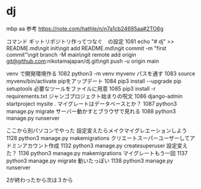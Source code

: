 # dj
mbp aa
参考
https://note.com/hathle/n/n7a1cb24695aa#2TO6g

コマンド
ギットリポジトリ作ってつなぐ　の設定
1081  echo "# dj" >> README.md\ngit init\ngit add README.md\ngit commit -m "first commit"\ngit branch -M main\ngit remote add origin git@github.com:nikotamajapan/dj.git\ngit push -u origin main

venv で開発環境作る
 1082  python3 -m venv myvenv
 パスを通す
 1083  source myvenv/bin/activate
 pipをアップデート
 1084  pip3 install --upgrade pip setuptools
 必要なツールをファイルに用意
 1085  pip3 install -r requirements.txt
 ジャンゴプロジェクト始まりの呪文
 1086  django-admin startproject mysite .
 マイグレートはデータベースとか？
 1087  python3 manage.py migrate
 サーバー動かすとブラウザで見れる
 1088  python3 manage.py runserver
 
 ここから別パソコンでやった
 設定変えたらメイクマイグレエーションしよう
 1128  python3 manage.py makemigrations
 クリエートスーパーユーザーしてアドミンアカウント作成
 1132  python3 manage.py createsuperuser
 設定変えた？
 1136  python3 manage.py makemigrations
 マイグレートもう一回
 1137  python3 manage.py migrate
 動いたっぽい
 1138  python3 manage.py runserver
 
 2が終わったから次は３から
